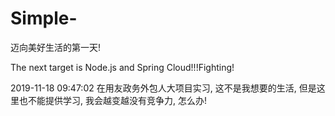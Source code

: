 # Simple-
迈向美好生活的第一天!

The next target is Node.js and Spring Cloud!!!Fighting!

2019-11-18 09:47:02
  在用友政务外包人大项目实习, 这不是我想要的生活, 但是这里也不能提供学习, 我会越变越没有竞争力, 怎么办!
